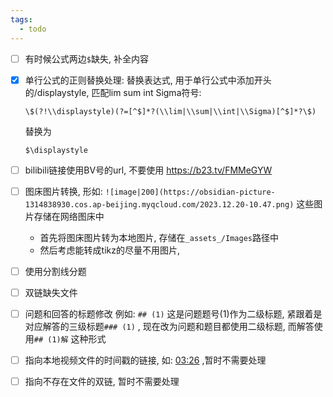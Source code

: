 ```yaml
---
tags:
  - todo
---
```

- [ ] 有时候公式两边`$`缺失, 补全内容
- [x] 单行公式的正则替换处理: 
		替换表达式, 用于单行公式中添加开头的/displaystyle, 匹配lim sum int Sigma符号:
	```
	\$(?!\\displaystyle)(?=[^$]*?(\\lim|\\sum|\\int|\\Sigma)[^$]*?\$)
	```
	替换为
	```
	$\displaystyle
	```
- [ ] bilibili链接使用BV号的url, 不要使用 https://b23.tv/FMMeGYW 
- [ ] 图床图片转换, 形如: `![image|200](https://obsidian-picture-1314838930.cos.ap-beijing.myqcloud.com/2023.12.20-10.47.png)` 这些图片存储在网络图床中
	- 首先将图床图片转为本地图片, 存储在`_assets_/Images`路径中
	- 然后考虑能转成tikz的尽量不用图片, 
- [ ] 使用分割线分题
- [ ] 双链缺失文件
- [ ] 问题和回答的标题修改
	例如: `## (1)` 这是问题题号(1)作为二级标题, 紧跟着是对应解答的三级标题`### (1)` , 现在改为问题和题目都使用二级标题, 而解答使用`## (1)解` 这种形式
- [ ] 指向本地视频文件的时间戳的链接, 如: [03:26](file:///C:/Users/wangpanfeng/Videos/01.%E6%95%B0%E5%AD%A6%E4%B8%80/08.2021%E5%B9%B4%E6%95%B0%E4%B8%80%E7%9C%9F%E9%A2%98/01.2021%E5%B9%B4%E8%80%83%E7%A0%94%E6%95%B0%E5%AD%A6%E7%9C%9F%E9%A2%98%E9%80%89%E6%8B%A9%E9%A2%98%EF%BC%88%E6%95%B0%E4%B8%80%EF%BC%89.mp4#t=03:26) ,暂时不需要处理
- [ ] 指向不存在文件的双链, 暂时不需要处理

